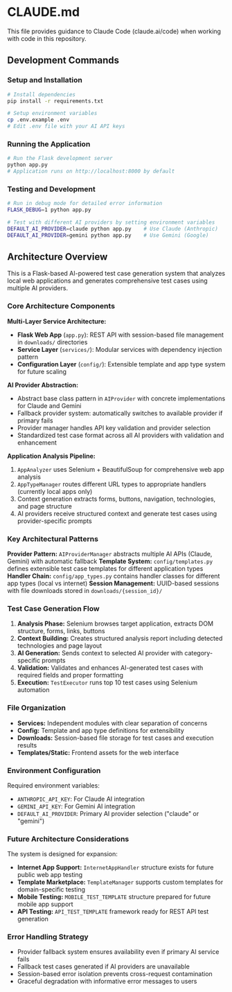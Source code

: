 # CLAUDE.md

This file provides guidance to Claude Code (claude.ai/code) when working with code in this repository.

## Development Commands

### Setup and Installation
```bash
# Install dependencies
pip install -r requirements.txt

# Setup environment variables
cp .env.example .env
# Edit .env file with your AI API keys
```

### Running the Application
```bash
# Run the Flask development server
python app.py
# Application runs on http://localhost:8000 by default
```

### Testing and Development
```bash
# Run in debug mode for detailed error information
FLASK_DEBUG=1 python app.py

# Test with different AI providers by setting environment variables
DEFAULT_AI_PROVIDER=claude python app.py    # Use Claude (Anthropic)
DEFAULT_AI_PROVIDER=gemini python app.py    # Use Gemini (Google)
```

## Architecture Overview

This is a Flask-based AI-powered test case generation system that analyzes local web applications and generates comprehensive test cases using multiple AI providers.

### Core Architecture Components

**Multi-Layer Service Architecture:**
- **Flask Web App** (`app.py`): REST API with session-based file management in `downloads/` directories
- **Service Layer** (`services/`): Modular services with dependency injection pattern
- **Configuration Layer** (`config/`): Extensible template and app type system for future scaling

**AI Provider Abstraction:**
- Abstract base class pattern in `AIProvider` with concrete implementations for Claude and Gemini
- Fallback provider system: automatically switches to available provider if primary fails
- Provider manager handles API key validation and provider selection
- Standardized test case format across all AI providers with validation and enhancement

**Application Analysis Pipeline:**
1. `AppAnalyzer` uses Selenium + BeautifulSoup for comprehensive web app analysis
2. `AppTypeManager` routes different URL types to appropriate handlers (currently local apps only)
3. Context generation extracts forms, buttons, navigation, technologies, and page structure
4. AI providers receive structured context and generate test cases using provider-specific prompts

### Key Architectural Patterns

**Provider Pattern:** `AIProviderManager` abstracts multiple AI APIs (Claude, Gemini) with automatic fallback
**Template System:** `config/templates.py` defines extensible test case templates for different application types
**Handler Chain:** `config/app_types.py` contains handler classes for different app types (local vs internet)
**Session Management:** UUID-based sessions with file downloads stored in `downloads/{session_id}/`

### Test Case Generation Flow

1. **Analysis Phase:** Selenium browses target application, extracts DOM structure, forms, links, buttons
2. **Context Building:** Creates structured analysis report including detected technologies and page layout
3. **AI Generation:** Sends context to selected AI provider with category-specific prompts
4. **Validation:** Validates and enhances AI-generated test cases with required fields and proper formatting
5. **Execution:** `TestExecutor` runs top 10 test cases using Selenium automation

### File Organization

- **Services:** Independent modules with clear separation of concerns
- **Config:** Template and app type definitions for extensibility
- **Downloads:** Session-based file storage for test cases and execution results
- **Templates/Static:** Frontend assets for the web interface

### Environment Configuration

Required environment variables:
- `ANTHROPIC_API_KEY`: For Claude AI integration
- `GEMINI_API_KEY`: For Gemini AI integration  
- `DEFAULT_AI_PROVIDER`: Primary AI provider selection ("claude" or "gemini")

### Future Architecture Considerations

The system is designed for expansion:
- **Internet App Support:** `InternetAppHandler` structure exists for future public web app testing
- **Template Marketplace:** `TemplateManager` supports custom templates for domain-specific testing
- **Mobile Testing:** `MOBILE_TEST_TEMPLATE` structure prepared for future mobile app support
- **API Testing:** `API_TEST_TEMPLATE` framework ready for REST API test generation

### Error Handling Strategy

- Provider fallback system ensures availability even if primary AI service fails
- Fallback test cases generated if AI providers are unavailable
- Session-based error isolation prevents cross-request contamination
- Graceful degradation with informative error messages to users